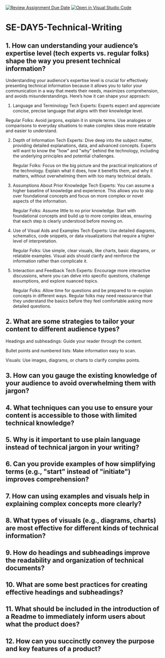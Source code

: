 [![Review Assignment Due Date](https://classroom.github.com/assets/deadline-readme-button-22041afd0340ce965d47ae6ef1cefeee28c7c493a6346c4f15d667ab976d596c.svg)](https://classroom.github.com/a/zsAR-pyY)
[![Open in Visual Studio Code](https://classroom.github.com/assets/open-in-vscode-2e0aaae1b6195c2367325f4f02e2d04e9abb55f0b24a779b69b11b9e10269abc.svg)](https://classroom.github.com/online_ide?assignment_repo_id=15654912&assignment_repo_type=AssignmentRepo)
# SE-DAY5-Technical-Writing
## 1. How can understanding your audience’s expertise level (tech experts vs. regular folks) shape the way you present technical information?

Understanding your audience's expertise level is crucial for effectively presenting technical information because it allows you to tailor your communication in a way that meets their needs, maximizes comprehension, and avoids misunderstandings. Here’s how it can shape your approach:

1. Language and Terminology
  Tech Experts:  Experts expect and appreciate concise, precise language that aligns with their knowledge level.

  Regular Folks: Avoid jargons, explain it in simple terms. Use analogies or comparisons to everyday situations to make complex ideas more relatable and easier to understand.

2. Depth of Information
   Tech Experts: Dive deep into the subject matter, providing detailed explanations, data, and advanced concepts. Experts will want to know the "how" and "why" behind the technology, including the underlying principles and potential challenges.

    Regular Folks: Focus on the big picture and the practical implications of the technology. Explain what it does, how it benefits them, and why it matters, without overwhelming them with too many technical details.


3. Assumptions About Prior Knowledge
    Tech Experts: You can assume a higher baseline of knowledge and experience. This allows you to skip over foundational concepts and focus on more complex or novel aspects of the information.

     Regular Folks: Assume little to no prior knowledge. Start with foundational concepts and build up to more complex ideas, ensuring that each step is clearly understood before moving on.


4. Use of Visual Aids and Examples
    Tech Experts: Use detailed diagrams, schematics, code snippets, or data visualizations that require a higher level of interpretation. 

     Regular Folks: Use simple, clear visuals, like charts, basic diagrams, or relatable examples. Visual aids should clarify and reinforce the information rather than complicate it.


5. Interaction and Feedback
    Tech Experts: Encourage more interactive discussions, where you can delve into specific questions, challenge assumptions, and explore nuanced topics.

     Regular Folks: Allow time for questions and be prepared to re-explain concepts in different ways. Regular folks may need reassurance that they understand the basics before they feel comfortable asking more detailed questions.


## 2. What are some strategies to tailor your content to different audience types?

Headings and subheadings: Guide your reader through the content.

Bullet points and numbered lists: Make information easy to scan.

Visuals: Use images, diagrams, or charts to clarify complex points.


## 3. How can you gauge the existing knowledge of your audience to avoid overwhelming them with jargon?


## 4. What techniques can you use to ensure your content is accessible to those with limited technical knowledge?
## 5. Why is it important to use plain language instead of technical jargon in your writing?
## 6. Can you provide examples of how simplifying terms (e.g., "start" instead of "initiate") improves comprehension?
## 7. How can using examples and visuals help in explaining complex concepts more clearly?
## 8. What types of visuals (e.g., diagrams, charts) are most effective for different kinds of technical information?
## 9. How do headings and subheadings improve the readability and organization of technical documents?
## 10. What are some best practices for creating effective headings and subheadings?
## 11. What should be included in the introduction of a Readme to immediately inform users about what the product does?
## 12. How can you succinctly convey the purpose and key features of a product?
